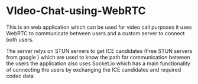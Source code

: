 # VIdeo-Chat-using-WebRTC
This is an web application which can be used for video call purposes it uses WebRTC to communicate between users and a custom server to connect both users.

The server relys on STUN servers to get ICE candidates (Free STUN servers from google ) which are used to know the path for communication between the users the application also uses Socket.io which has a main functionality of connecting the users by exchanging the ICE candidates and required codec data 